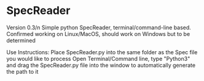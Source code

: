 # SpecReader

Version 0.3/n
Simple python SpecReader, terminal/command-line based. 
Confirmed working on Linux/MacOS, should work on Windows but to be determined

Use Instructions:
  Place SpecReader.py into the same folder as the Spec file you would like to process
  Open Terminal/Command line, type "Python3" and drag the SpecReader.py file into the window to automatically generate the path to it
